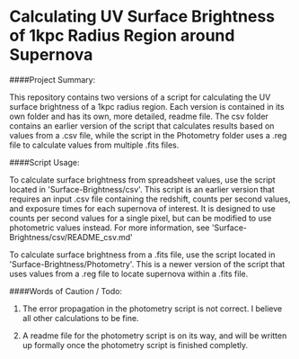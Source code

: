# Calculating UV Surface Brightness of 1kpc Radius Region around Supernova

####Project Summary:

This repository contains two versions of a script for calculating the UV surface brightness of a 1kpc radius region. Each version is contained in its own folder and has its own, more detailed, readme file. The csv folder contains an earlier version of the script that calculates results based on values from a .csv file, while the script in the Photometry folder uses a .reg file to calculate values from multiple .fits files. 
  
####Script Usage:
  
To calculate surface brightness from spreadsheet values, use the script located in 'Surface-Brightness/csv'. This script is an earlier version that requires an input .csv file containing the redshift, counts per second values, and exposure times for each supernova of interest. It is designed to use counts per second values for a single pixel, but can be modified to use photometric values instead. For more information, see 'Surface-Brightness/csv/README_csv.md'
  
To calculate surface brightness from a .fits file, use the script located in 'Surface-Brightness/Photometry'. This is a newer version of the script that uses values from a .reg file to locate supernova within a .fits file. 
  
  
####Words of Caution /  Todo:

1. The error propagation in the photometry script is not correct. I believe all other calculations to be fine.

2. A readme file for the photometry script is on its way, and will be written up formally once the photometry script is finished completly.
